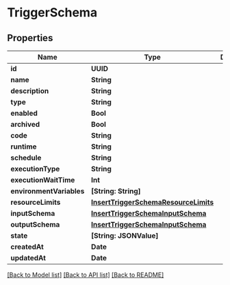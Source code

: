# TriggerSchema

## Properties
Name | Type | Description | Notes
------------ | ------------- | ------------- | -------------
**id** | **UUID** |  | 
**name** | **String** |  | 
**description** | **String** |  | 
**type** | **String** |  | 
**enabled** | **Bool** |  | 
**archived** | **Bool** |  | 
**code** | **String** |  | 
**runtime** | **String** |  | 
**schedule** | **String** |  | 
**executionType** | **String** |  | 
**executionWaitTime** | **Int** |  | 
**environmentVariables** | **[String: String]** |  | 
**resourceLimits** | [**InsertTriggerSchemaResourceLimits**](InsertTriggerSchemaResourceLimits.md) |  | 
**inputSchema** | [**InsertTriggerSchemaInputSchema**](InsertTriggerSchemaInputSchema.md) |  | 
**outputSchema** | [**InsertTriggerSchemaInputSchema**](InsertTriggerSchemaInputSchema.md) |  | 
**state** | **[String: JSONValue]** |  | 
**createdAt** | **Date** |  | 
**updatedAt** | **Date** |  | 

[[Back to Model list]](../README.md#documentation-for-models) [[Back to API list]](../README.md#documentation-for-api-endpoints) [[Back to README]](../README.md)


